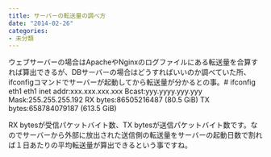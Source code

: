```yaml
---
title: サーバーの転送量の調べ方
date: "2014-02-26"
categories: 
- 未分類
---
```


ウェブサーバーの場合はApacheやNginxのログファイルにある転送量を合算すれば算出できるが、DBサーバーの場合はどうすればいいのか調べていた所、ifconfigコマンドでサーバーが起動してから転送量が分かるとの事。# ifconfig eth1
eth1      inet addr:xxx.xxx.xxx.xxx  Bcast:yyy.yyyy.yyy.yyy  Mask:255.255.255.192
          RX bytes:86505216487 (80.5 GiB)  TX bytes:658784079187 (613.5 GiB)

RX bytesが受信パケットバイト数、TX bytesが送信パケットバイト数です。なのでサーバーから外部に放出された送信側の転送量をサーバーの起動日数で割れば１日あたりの平均転送量が算出できるという事ですね。